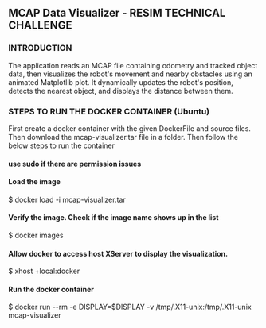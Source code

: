 ## MCAP Data Visualizer - RESIM TECHNICAL CHALLENGE

### INTRODUCTION

The application reads an MCAP file containing odometry and tracked object data, then 
visualizes the robot's movement and nearby obstacles using an animated Matplotlib 
plot. It dynamically updates the robot's position, detects the nearest object, and displays 
the distance between them. 

### STEPS TO RUN THE DOCKER CONTAINER (Ubuntu)

First create a docker container with the given DockerFile and source files. Then download the mcap-visualizer.tar file in a folder. 
Then follow the below steps to run the container 

#### use sudo if there are permission issues 

#### Load the image 
$ docker load -i mcap-visualizer.tar 

#### Verify the image. Check if the image name shows up in the list 
$ docker images 

#### Allow docker to access host XServer to display the visualization.  
$ xhost +local:docker 

#### Run the docker container 
$ docker run --rm -e DISPLAY=$DISPLAY -v /tmp/.X11-unix:/tmp/.X11-unix 
mcap-visualizer 
